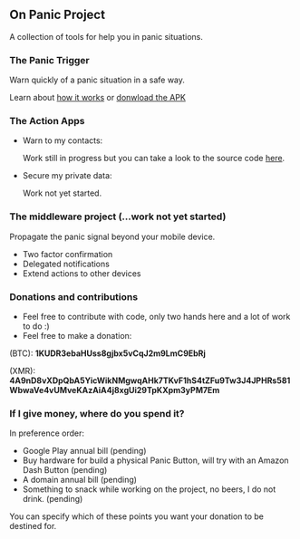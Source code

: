 ## On Panic Project

A collection of tools for help you in panic situations.

### The Panic Trigger

Warn quickly of a panic situation in a safe way.

Learn about [how it works](https://github.com/arrase/PanicTrigger/wiki) or [donwload the APK](https://github.com/arrase/PanicTrigger/releases)

### The Action Apps

- Warn to my contacts:

    Work still in progress but you can take a look to the source code [here](https://github.com/arrase/WarnContacts). 

- Secure my private data:

    Work not yet started.

### The middleware project (...work not yet started)

Propagate the panic signal beyond your mobile device.

- Two factor confirmation
- Delegated notifications
- Extend actions to other devices

### Donations and contributions

- Feel free to contribute with code, only two hands here and a lot of work to do :)
- Feel free to make a donation:

(BTC): **1KUDR3ebaHUss8gjbx5vCqJ2m9LmC9EbRj**
 
(XMR): **4A9nD8vXDpQbA5YicWikNMgwqAHk7TKvF1hS4tZFu9Tw3J4JPHRs581WbwaVe4vUMveKAzAiA4j8xgUi29TpKXpm3yPM7Em**


### If I give money, where do you spend it?

In preference order:

- Google Play annual bill (pending)
- Buy hardware for build a physical Panic Button, will try with an Amazon Dash Button (pending)
- A domain annual bill (pending)
- Something to snack while working on the project, no beers, I do not drink. (pending)

You can specify which of these points you want your donation to be destined for.
